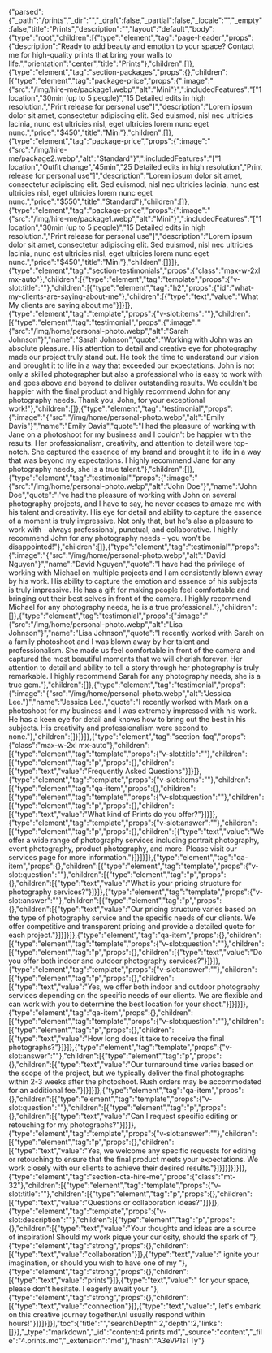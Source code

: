 {"parsed":{"_path":"/prints","_dir":"","_draft":false,"_partial":false,"_locale":"","_empty":false,"title":"Prints","description":"","layout":"default","body":{"type":"root","children":[{"type":"element","tag":"page-header","props":{"description":"Ready to add beauty and emotion to your space? Contact me for high-quality prints that bring your walls to life.","orientation":"center","title":"Prints"},"children":[]},{"type":"element","tag":"section-packages","props":{},"children":[{"type":"element","tag":"package-price","props":{":image":"{\"src\":\"/img/hire-me/package1.webp\",\"alt\":\"Mini\"}",":includedFeatures":"[\"1 location\",\"30min (up to 5 people)\",\"15 Detailed edits in high resolution.\",\"Print release for personal use\"]","description":"Lorem ipsum dolor sit amet, consectetur adipiscing elit. Sed euismod, nisl nec ultricies lacinia, nunc est ultricies nisl, eget ultricies lorem nunc eget nunc.","price":"$450","title":"Mini"},"children":[]},{"type":"element","tag":"package-price","props":{":image":"{\"src\":\"/img/hire-me/package2.webp\",\"alt\":\"Standard\"}",":includedFeatures":"[\"1 location\",\"Outfit change\",\"45min\",\"25 Detailed edits in high resolution\",\"Print release for personal use\"]","description":"Lorem ipsum dolor sit amet, consectetur adipiscing elit. Sed euismod, nisl nec ultricies lacinia, nunc est ultricies nisl, eget ultricies lorem nunc eget nunc.","price":"$550","title":"Standard"},"children":[]},{"type":"element","tag":"package-price","props":{":image":"{\"src\":\"/img/hire-me/package1.webp\",\"alt\":\"Mini\"}",":includedFeatures":"[\"1 location\",\"30min (up to 5 people)\",\"15 Detailed edits in high resolution.\",\"Print release for personal use\"]","description":"Lorem ipsum dolor sit amet, consectetur adipiscing elit. Sed euismod, nisl nec ultricies lacinia, nunc est ultricies nisl, eget ultricies lorem nunc eget nunc.","price":"$450","title":"Mini"},"children":[]}]},{"type":"element","tag":"section-testimonials","props":{"class":"max-w-2xl mx-auto"},"children":[{"type":"element","tag":"template","props":{"v-slot:title":""},"children":[{"type":"element","tag":"h2","props":{"id":"what-my-clients-are-saying-about-me"},"children":[{"type":"text","value":"What My clients are saying about me"}]}]},{"type":"element","tag":"template","props":{"v-slot:items":""},"children":[{"type":"element","tag":"testimonial","props":{":image":"{\"src\":\"/img/home/personal-photo.webp\",\"alt\":\"Sarah Johnson\"}","name":"Sarah Johnson","quote":"Working with John was an absolute pleasure. His attention to detail and creative eye for photography made our project truly stand out. He took the time to understand our vision and brought it to life in a way that exceeded our expectations. John is not only a skilled photographer but also a professional who is easy to work with and goes above and beyond to deliver outstanding results. We couldn't be happier with the final product and highly recommend John for any photography needs. Thank you, John, for your exceptional work!"},"children":[]},{"type":"element","tag":"testimonial","props":{":image":"{\"src\":\"/img/home/personal-photo.webp\",\"alt\":\"Emily Davis\"}","name":"Emily Davis","quote":"I had the pleasure of working with Jane on a photoshoot for my business and I couldn't be happier with the results. Her professionalism, creativity, and attention to detail were top-notch. She captured the essence of my brand and brought it to life in a way that was beyond my expectations. I highly recommend Jane for any photography needs, she is a true talent."},"children":[]},{"type":"element","tag":"testimonial","props":{":image":"{\"src\":\"/img/home/personal-photo.webp\",\"alt\":\"John Doe\"}","name":"John Doe","quote":"I've had the pleasure of working with John on several photography projects, and I have to say, he never ceases to amaze me with his talent and creativity. His eye for detail and ability to capture the essence of a moment is truly impressive. Not only that, but he's also a pleasure to work with - always professional, punctual, and collaborative. I highly recommend John for any photography needs - you won't be disappointed!"},"children":[]},{"type":"element","tag":"testimonial","props":{":image":"{\"src\":\"/img/home/personal-photo.webp\",\"alt\":\"David Nguyen\"}","name":"David Nguyen","quote":"I have had the privilege of working with Michael on multiple projects and I am consistently blown away by his work. His ability to capture the emotion and essence of his subjects is truly impressive. He has a gift for making people feel comfortable and bringing out their best selves in front of the camera. I highly recommend Michael for any photography needs, he is a true professional."},"children":[]},{"type":"element","tag":"testimonial","props":{":image":"{\"src\":\"/img/home/personal-photo.webp\",\"alt\":\"Lisa Johnson\"}","name":"Lisa Johnson","quote":"I recently worked with Sarah on a family photoshoot and I was blown away by her talent and professionalism. She made us feel comfortable in front of the camera and captured the most beautiful moments that we will cherish forever. Her attention to detail and ability to tell a story through her photography is truly remarkable. I highly recommend Sarah for any photography needs, she is a true gem."},"children":[]},{"type":"element","tag":"testimonial","props":{":image":"{\"src\":\"/img/home/personal-photo.webp\",\"alt\":\"Jessica Lee.\"}","name":"Jessica Lee.","quote":"I recently worked with Mark on a photoshoot for my business and I was extremely impressed with his work. He has a keen eye for detail and knows how to bring out the best in his subjects. His creativity and professionalism were second to none."},"children":[]}]}]},{"type":"element","tag":"section-faq","props":{"class":"max-w-2xl mx-auto"},"children":[{"type":"element","tag":"template","props":{"v-slot:title":""},"children":[{"type":"element","tag":"p","props":{},"children":[{"type":"text","value":"Frequently Asked Questions"}]}]},{"type":"element","tag":"template","props":{"v-slot:items":""},"children":[{"type":"element","tag":"qa-item","props":{},"children":[{"type":"element","tag":"template","props":{"v-slot:question":""},"children":[{"type":"element","tag":"p","props":{},"children":[{"type":"text","value":"What kind of Prints do you offer?"}]}]},{"type":"element","tag":"template","props":{"v-slot:answer":""},"children":[{"type":"element","tag":"p","props":{},"children":[{"type":"text","value":"We offer a wide range of photography services including portrait photography, event photography, product photography, and more. Please visit our services page for more information."}]}]}]},{"type":"element","tag":"qa-item","props":{},"children":[{"type":"element","tag":"template","props":{"v-slot:question":""},"children":[{"type":"element","tag":"p","props":{},"children":[{"type":"text","value":"What is your pricing structure for photography services?"}]}]},{"type":"element","tag":"template","props":{"v-slot:answer":""},"children":[{"type":"element","tag":"p","props":{},"children":[{"type":"text","value":"Our pricing structure varies based on the type of photography service and the specific needs of our clients. We offer competitive and transparent pricing and provide a detailed quote for each project."}]}]}]},{"type":"element","tag":"qa-item","props":{},"children":[{"type":"element","tag":"template","props":{"v-slot:question":""},"children":[{"type":"element","tag":"p","props":{},"children":[{"type":"text","value":"Do you offer both indoor and outdoor photography services?"}]}]},{"type":"element","tag":"template","props":{"v-slot:answer":""},"children":[{"type":"element","tag":"p","props":{},"children":[{"type":"text","value":"Yes, we offer both indoor and outdoor photography services depending on the specific needs of our clients. We are flexible and can work with you to determine the best location for your shoot."}]}]}]},{"type":"element","tag":"qa-item","props":{},"children":[{"type":"element","tag":"template","props":{"v-slot:question":""},"children":[{"type":"element","tag":"p","props":{},"children":[{"type":"text","value":"How long does it take to receive the final photographs?"}]}]},{"type":"element","tag":"template","props":{"v-slot:answer":""},"children":[{"type":"element","tag":"p","props":{},"children":[{"type":"text","value":"Our turnaround time varies based on the scope of the project, but we typically deliver the final photographs within 2-3 weeks after the photoshoot. Rush orders may be accommodated for an additional fee."}]}]}]},{"type":"element","tag":"qa-item","props":{},"children":[{"type":"element","tag":"template","props":{"v-slot:question":""},"children":[{"type":"element","tag":"p","props":{},"children":[{"type":"text","value":"Can I request specific editing or retouching for my photographs?"}]}]},{"type":"element","tag":"template","props":{"v-slot:answer":""},"children":[{"type":"element","tag":"p","props":{},"children":[{"type":"text","value":"Yes, we welcome any specific requests for editing or retouching to ensure that the final product meets your expectations. We work closely with our clients to achieve their desired results."}]}]}]}]}]},{"type":"element","tag":"section-cta-hire-me","props":{"class":"mt-32"},"children":[{"type":"element","tag":"template","props":{"v-slot:title":""},"children":[{"type":"element","tag":"p","props":{},"children":[{"type":"text","value":"Questions or collaboration ideas?"}]}]},{"type":"element","tag":"template","props":{"v-slot:description":""},"children":[{"type":"element","tag":"p","props":{},"children":[{"type":"text","value":"Your thoughts and ideas are a source of inspiration! Should my work pique your curiosity, should the spark of "},{"type":"element","tag":"strong","props":{},"children":[{"type":"text","value":"collaboration"}]},{"type":"text","value":" ignite your imagination, or should you wish to have one of my "},{"type":"element","tag":"strong","props":{},"children":[{"type":"text","value":"prints"}]},{"type":"text","value":" for your space, please don't hesitate. I eagerly await your "},{"type":"element","tag":"strong","props":{},"children":[{"type":"text","value":"connection"}]},{"type":"text","value":", let's embark on this creative journey together.\nI usually respond within hours!"}]}]}]}],"toc":{"title":"","searchDepth":2,"depth":2,"links":[]}},"_type":"markdown","_id":"content:4.prints.md","_source":"content","_file":"4.prints.md","_extension":"md"},"hash":"A3eVP1sTTy"}